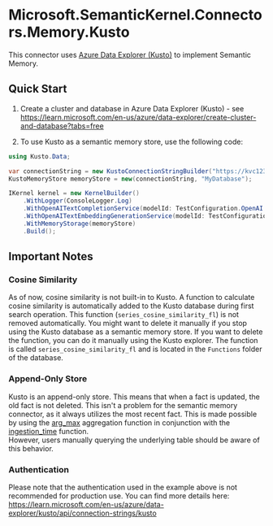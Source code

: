 ﻿# Microsoft.SemanticKernel.Connectors.Memory.Kusto

This connector uses [Azure Data Explorer (Kusto)](https://learn.microsoft.com/en-us/azure/data-explorer/) to implement Semantic Memory.

## Quick Start

1. Create a cluster and database in Azure Data Explorer (Kusto) - see https://learn.microsoft.com/en-us/azure/data-explorer/create-cluster-and-database?tabs=free

2. To use Kusto as a semantic memory store, use the following code:

```csharp
using Kusto.Data;

var connectionString = new KustoConnectionStringBuilder("https://kvc123.eastus.kusto.windows.net").WithAadUserPromptAuthentication();
KustoMemoryStore memoryStore = new(connectionString, "MyDatabase");

IKernel kernel = new KernelBuilder()
    .WithLogger(ConsoleLogger.Log)
    .WithOpenAITextCompletionService(modelId: TestConfiguration.OpenAI.ModelId, apiKey: TestConfiguration.OpenAI.ApiKey)
    .WithOpenAITextEmbeddingGenerationService(modelId: TestConfiguration.OpenAI.EmbeddingModelId,apiKey: TestConfiguration.OpenAI.ApiKey)
    .WithMemoryStorage(memoryStore)
    .Build();
```

## Important Notes

### Cosine Similarity
As of now, cosine similarity is not built-in to Kusto. 
A function to calculate cosine similarity is automatically added to the Kusto database during first search operation. 
This function (`series_cosine_similarity_fl`) is not removed automatically. 
You might want to delete it manually if you stop using the Kusto database as a semantic memory store. 
If you want to delete the function, you can do it manually using the Kusto explorer. 
The function is called `series_cosine_similarity_fl` and is located in the `Functions` folder of the database. 

### Append-Only Store
Kusto is an append-only store. This means that when a fact is updated, the old fact is not deleted. 
This isn't a problem for the semantic memory connector, as it always utilizes the most recent fact. 
This is made possible by using the [arg_max](https://learn.microsoft.com/en-us/azure/data-explorer/kusto/query/arg-max-aggfunction) aggregation function in conjunction with the [ingestion_time](https://learn.microsoft.com/en-us/azure/data-explorer/kusto/query/ingestiontimefunction) function.  
However, users manually querying the underlying table should be aware of this behavior.

### Authentication
Please note that the authentication used in the example above is not recommended for production use. You can find more details here: https://learn.microsoft.com/en-us/azure/data-explorer/kusto/api/connection-strings/kusto
